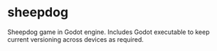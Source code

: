 # sheepdog
Sheepdog game in Godot engine. Includes Godot executable to keep current versioning across devices as required.

